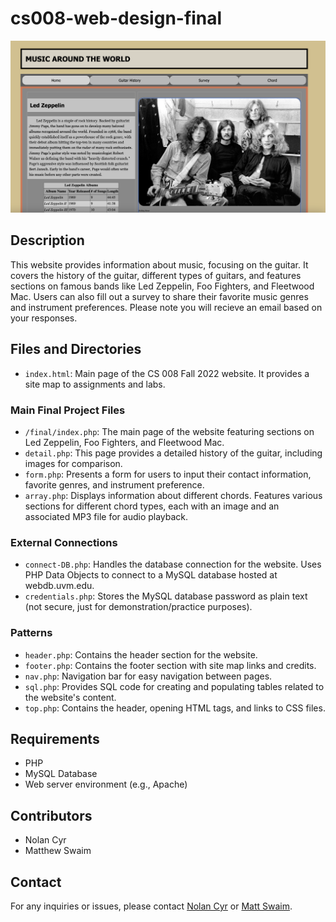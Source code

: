 # cs008-web-design-final

![Website Screenshot](/images/website-screenshot.png)

## Description

This website provides information about music, focusing on the guitar. It covers the history of the guitar, different types of guitars, and features sections on famous bands like Led Zeppelin, Foo Fighters, and Fleetwood Mac. Users can also fill out a survey to share their favorite music genres and instrument preferences. Please note you will recieve an email based on your responses.

## Files and Directories

- `index.html`: Main page of the CS 008 Fall 2022 website. It provides a site map to assignments and labs.

### Main Final Project Files
- `/final/index.php`: The main page of the website featuring sections on Led Zeppelin, Foo Fighters, and Fleetwood Mac.
- `detail.php`: This page provides a detailed history of the guitar, including images for comparison.
- `form.php`: Presents a form for users to input their contact information, favorite genres, and instrument preference.
- `array.php`: Displays information about different chords. Features various sections for different chord types, each with an image and an associated MP3 file for audio playback.

### External Connections
- `connect-DB.php`: Handles the database connection for the website. Uses PHP Data Objects to connect to a MySQL database hosted at webdb.uvm.edu.
- `credentials.php`: Stores the MySQL database password as plain text (not secure, just for demonstration/practice purposes).

### Patterns
- `header.php`: Contains the header section for the website.
- `footer.php`: Contains the footer section with site map links and credits.
- `nav.php`: Navigation bar for easy navigation between pages.
- `sql.php`: Provides SQL code for creating and populating tables related to the website's content.
- `top.php`: Contains the header, opening HTML tags, and links to CSS files.


## Requirements

- PHP
- MySQL Database
- Web server environment (e.g., Apache)


## Contributors

- Nolan Cyr
- Matthew Swaim


## Contact

For any inquiries or issues, please contact [Nolan Cyr](mailto:nolangcyr@gmail.com) or [Matt Swaim](mailto:matthew.swaim@uvm.edu>).

